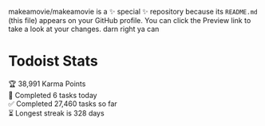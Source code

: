 makeamovie/makeamovie is a ✨ special ✨ repository because its `README.md` (this file) appears on your GitHub profile.
You can click the Preview link to take a look at your changes. darn right ya can

# Todoist Stats

<!-- TODO-IST:START -->
🏆  38,991 Karma Points           
🌸  Completed 6 tasks today           
✅  Completed 27,460 tasks so far           
⏳  Longest streak is 328 days
<!-- TODO-IST:END -->